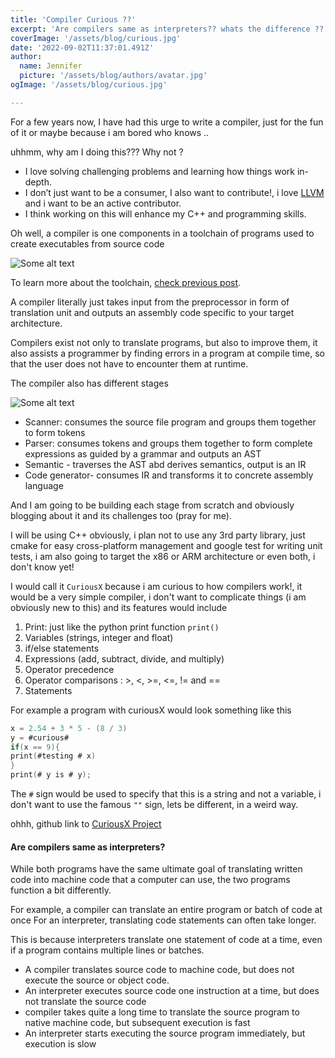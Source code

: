 ```yaml
---
title: 'Compiler Curious ??'
excerpt: 'Are compilers same as interpreters?? whats the difference ??'
coverImage: '/assets/blog/curious.jpg'
date: '2022-09-02T11:37:01.491Z'
author:
  name: Jennifer
  picture: '/assets/blog/authors/avatar.jpg'
ogImage: '/assets/blog/curious.jpg'

---
```

For a few years now, I have had this urge to write a compiler, just for the fun of it or maybe because i am bored who knows ..

uhhmm, why am I doing this??? Why not ?

- I love solving challenging problems and learning how things work in-depth.
- I don’t just want to be a consumer, I also want to contribute!, i love [LLVM](https://llvm.org/) and i want to be an active contributor. 
- I think working on this will enhance my C++ and programming skills.

Oh well, a compiler is one components in a toolchain of programs used to create executables from source code 

![Some alt text](/assets/blog/tools.jpg)

To learn more about the toolchain, [check previous post](/_posts/buildsystems2.md).

A compiler literally just takes input from the preprocessor in form of translation unit and outputs an assembly code specific to your target architecture.

Compilers exist not only to translate programs, but also to improve them, it also assists a programmer by finding errors in a program at compile time, so that the user does not have to encounter them at runtime.

The compiler also has different stages

![Some alt text](/assets/blog/toolchain.jpg)

- Scanner: consumes the source file program and groups them together to form tokens
- Parser: consumes tokens and groups them together to form complete expressions as guided by a grammar and outputs an AST
- Semantic - traverses the AST abd derives semantics, output is an IR
- Code generator- consumes IR and transforms it to concrete assembly language

And I am going to be building each stage from scratch and obviously blogging about it and its challenges too (pray for me). 

I will be using C++ obviously, i plan not to use any 3rd party library, just cmake for easy cross-platform management and google test for writing unit tests, i am also going to target the x86 or ARM architecture or even both, i don't know yet!

I would call it `CuriousX` because i am curious to how compilers work!, it would be a very simple compiler, i don't want to complicate things (i am obviously new to this) and its features would include 

1. Print: just like the python print function `print()`
2. Variables (strings, integer and float)
3. if/else statements
4. Expressions (add, subtract, divide, and multiply)
5. Operator precedence
6.  Operator comparisons : >, <, >=, <=, != and ==
7.  Statements

For example a program with curiousX would look something like this
```C
x = 2.54 + 3 * 5 - (8 / 3)
y = #curious#
if(x == 9){
print(#testing # x)
}
print(# y is # y);
```

The `#` sign would be used to specify that this is a string and not a variable, i don't want to use the famous `""` sign, lets be different, in a weird way.

ohhh, github link to [CuriousX Project ](https://github.com/jnyfah/CuriousX)

#### Are compilers same as interpreters?

While both programs have the same ultimate goal of translating written code into machine code that a computer can use, the two programs function a bit differently. 

For example, a compiler can translate an entire program or batch of code at once
For an interpreter, translating code statements can often take longer. 

This is because interpreters translate one statement of code at a time, even if a program contains multiple lines or batches. 

- A compiler translates source code to machine code, but does not execute the source or object code.
- An interpreter executes source code one instruction at a time, but does not translate the source code
- compiler takes quite a long time to translate the source program to native machine code, but subsequent execution is fast
- An interpreter starts executing the source program immediately, but execution is slow

